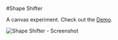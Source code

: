 
#Shape Shifter

A canvas experiment. Check out the [Demo](https://wei-zhe.github.io/canvasCase/side-text/release/index.html "Shape Shifter - Demo").

![Shape Shifter - Screenshot](http://www.kennethcachia.com/assets/thumbnails/shape-shifter.jpg)